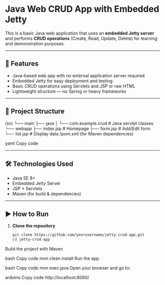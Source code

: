 # Java Web CRUD App with Embedded Jetty

This is a basic Java web application that uses an **embedded Jetty server** and performs **CRUD operations** (Create, Read, Update, Delete) for learning and demonstration purposes.

---

## 🚀 Features

- Java-based web app with no external application server required
- Embedded Jetty for easy deployment and testing
- Basic CRUD operations using Servlets and JSP or raw HTML
- Lightweight structure — no Spring or heavy frameworks

---

## 📁 Project Structure

/src
└── main
├── java
│ └── com.example.crud # Java servlet classes
└── webapp
├── index.jsp # Homepage
├── form.jsp # Add/Edit form
└── list.jsp # Display data
/pom.xml (for Maven dependencies)

yaml
Copy code

---

## 🛠️ Technologies Used

- Java SE 8+
- Embedded Jetty Server
- JSP + Servlets
- Maven (for build & dependencies)

---

## ▶️ How to Run

1. **Clone the repository**

   ```bash
   git clone https://github.com/yourusername/jetty-crud-app.git
   cd jetty-crud-app
Build the project with Maven

bash
Copy code
mvn clean install
Run the app

bash
Copy code
mvn exec:java
Open your browser and go to:

arduino
Copy code
http://localhost:8080/
